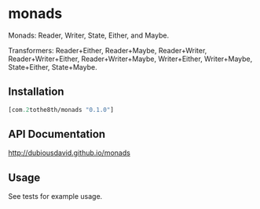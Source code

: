 # monads

Monads: Reader, Writer, State, Either, and Maybe.

Transformers: Reader+Either, Reader+Maybe, Reader+Writer, Reader+Writer+Either,
Reader+Writer+Maybe, Writer+Either, Writer+Maybe, State+Either, State+Maybe.

## Installation

```clojure
[com.2tothe8th/monads "0.1.0"]
```

## API Documentation

http://dubiousdavid.github.io/monads

## Usage

See tests for example usage.
